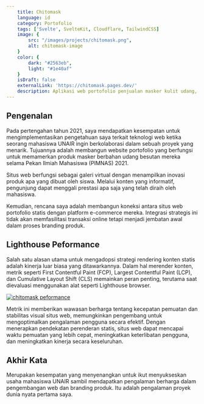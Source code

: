 ```yaml
---
    title: Chitomask
    language: id
    category: Portofolio
    tags: ['Svelte', SvelteKit, Cloudflare, TailwindCSS]
    image: {
        src: "/images/projects/chitomask.png",
        alt: chitomask-image
    }
    color: {
        dark: "#2563eb",
        light: "#1e40af"
    }
    isDraft: false
    externalLink: 'https://chitomask.pages.dev/'
    description: Aplikasi web portofolio penjualan masker kulit udang, dibuat dengan cermat untuk memberikan kesan abadi di PIMNAS (Pekan Ilmiah Mahasiswa Nasional).
---
```


## Pengenalan

Pada pertengahan tahun 2021, saya mendapatkan kesempatan untuk mengimplementasikan pengetahuan saya terkait teknologi web ketika seorang mahasiswa UNAIR ingin berkolaborasi dalam sebuah proyek yang menarik. Tujuannya adalah membangun website portofolio yang berfungsi untuk memamerkan produk masker berbahan udang besutan mereka selama Pekan Ilmiah Mahasiswa (PIMNAS) 2021.

Situs web berfungsi sebagai galeri virtual dengan menampilkan inovasi produk apa yang dibuat oleh siswa. Melalui konten yang informatif, pengunjung dapat menggali prestasi apa saja yang telah diraih oleh mahasiswa.

Kemudian, rencana saya adalah membangun koneksi antara situs web portofolio statis dengan platform e-commerce mereka. Integrasi strategis ini tidak akan memfasilitasi transaksi online tetapi menjadi jembatan awal dalam proses branding produk.

## Lighthouse Peformance

Salah satu alasan utama untuk mengadopsi strategi rendering konten statis adalah kinerja luar biasa yang ditawarkannya. Dalam hal merender konten, metrik seperti First Contentful Paint (FCP), Largest Contentful Paint (LCP), dan Cumulative Layout Shift (CLS) memainkan peran penting, terutama saat dievaluasi menggunakan alat seperti Lighthouse browser.

<a href='/images/chitomask/peformance.png' target="_blank" rel="noopener noreferer">
    <img src='/images/chitomask/peformance.png' alt='chitomask peformance' >
</a>

Metrik ini memberikan wawasan berharga tentang kecepatan pemuatan dan stabilitas visual situs web, memungkinkan pengembang untuk mengoptimalkan pengalaman pengguna secara efektif. Dengan menerapkan pendekatan perenderan statis, situs web dapat mencapai waktu pemuatan yang lebih cepat, meningkatkan keterlibatan pengguna, dan meningkatkan kinerja secara keseluruhan.

## Akhir Kata

Merupakan kesempatan yang menyenangkan untuk ikut menyukseskan usaha mahasiswa UNAIR sambil mendapatkan pengalaman berharga dalam pengembangan web dan branding produk. Itu adalah pengalaman proyek dunia nyata pertama saya.
